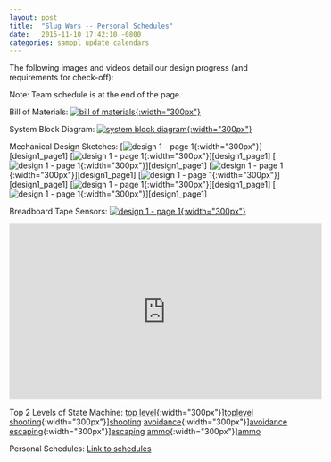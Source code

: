 ```yaml
---
layout: post
title:  "Slug Wars -- Personal Schedules"
date:   2015-11-10 17:42:10 -0800
categories: samppl update calendars
---
```

The following images and videos detail our design progress (and requirements for check-off):

Note: Team schedule is at the end of the page.

Bill of Materials:
[![bill of materials]({{site.baseurl}}/images/bom.png){:width="300px"}][bom]

System Block Diagram:
[![system block diagram]({{site.baseurl}}/images/block_diagram.jpg){:width="300px"}][sbd]

Mechanical Design Sketches:
[![design 1 - page 1]({{site.baseurl}}/images/design1_page1.jpg){:width="300px"}][design1_page1]
[![design 1 - page 1]({{site.baseurl}}/images/design1_page1.jpg){:width="300px"}][design1_page1]
[![design 1 - page 1]({{site.baseurl}}/images/design1_page1.jpg){:width="300px"}][design1_page1]
[![design 1 - page 1]({{site.baseurl}}/images/design1_page1.jpg){:width="300px"}][design1_page1]
[![design 1 - page 1]({{site.baseurl}}/images/design1_page1.jpg){:width="300px"}][design1_page1]
[![design 1 - page 1]({{site.baseurl}}/images/design1_page1.jpg){:width="300px"}][design1_page1]
[![design 1 - page 1]({{site.baseurl}}/images/design1_page1.jpg){:width="300px"}][design1_page1]

Breadboard Tape Sensors:
[![design 1 - page 1]({{site.baseurl}}/images/tape_sensor_circuit.jpg){:width="300px"}][tapesensor]

<iframe width="560" height="315" src="https://www.youtube.com/embed/vtqR5XZU7J0" frameborder="0" allowfullscreen></iframe>

Top 2 Levels of State Machine:
[top level]({{site.baseurl}}/images/state-diagram-toplevel.png){:width="300px"}][toplevel]
[shooting]({{site.baseurl}}/images/state-diagram-shooting.png){:width="300px"}][shooting]
[avoidance]({{site.baseurl}}/images/state-diagram-avoidance.png){:width="300px"}][avoidance]
[escaping]({{site.baseurl}}/images/state-diagram-escaping.png){:width="300px"}][escaping]
[ammo]({{site.baseurl}}/images/state-diagram-ammo.png){:width="300px"}][ammo]


Personal Schedules:
<a href="https://users.soe.ucsc.edu/~vansgirl12/samppl/samppl/update/calendars/2015/11/08/personal-schedules.html">Link to schedules</a>

[bom]: {{site.baseurl}}/images/bom.png
[sbd]: {{site.baseurl}}/images/block_diagram.jpg
[tapesensor]: {{site.baseurl}}/images/tape_sensor_circuit.jpg
[toplevel]: {{site.baseurl}}/images/state-diagram-toplevel.png
[shooting]: {{site.baseurl}}/images/state-diagram-shooting.png
[avoidance]: {{site.baseurl}}/images/state-diagram-avoidance.png
[escaping]: {{site.baseurl}}/images/state-diagram-escaping.png
[ammo]: {{site.baseurl}}/images/state-diagram-ammo.png
[design23_page3]: {{site.baseurl}}/images/design23_page3.jpg
[design23_page3]: {{site.baseurl}}/images/design23_page3.jpg
[design23_page3]: {{site.baseurl}}/images/design23_page3.jpg
[design23_page3]: {{site.baseurl}}/images/design23_page3.jpg
[design23_page3]: {{site.baseurl}}/images/design23_page3.jpg
[design23_page3]: {{site.baseurl}}/images/design23_page3.jpg